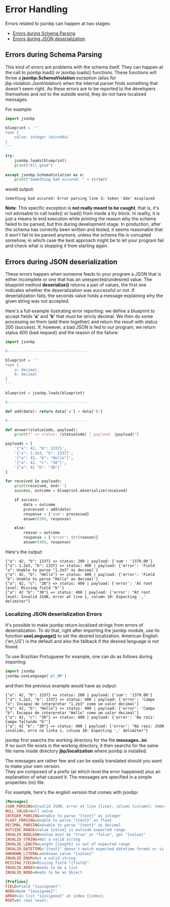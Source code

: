 
# Error Handling

Errors related to jsonbp can happen at two stages:

- [Errors during Schema Parsing](#errors-during-schema-parsing)
- [Errors during JSON deserialization](#errors-during-json-deserialization)

## Errors during Schema Parsing

This kind of errors are problems with the schema itself. They can happen at the call to jsonbp.load() or jsonbp.loads() functions. These functions will throw a **jsonbp.SchemaViolation** exception (alias for jbp.violation.JsonViolation) when the internal parser finds something that doesn't seem right. As these errors are to be reported to the developers themselves and not to the outside world, they do not have localized messages.

For example:
```py
import jsonbp

blueprint = '''
root {
	value: integer (min=dda)
}
'''

try:
	jsonbp.loads(blueprint)
	print("All good")
	
except jsonbp.SchemaViolation as e:
	print("Something bad occured: " + str(e))
```
would output:
```
Something bad occured: Error parsing line 3: token 'dda' misplaced
```

**Note**: This specific exception is **not really meant to be caught**, that is, it's not advisable to call loads() or load() from inside a try block. In reality, it is just a means to end execution while printing the reason why the schema failed to be parsed, but this during development stage. In production, after the schema has correctly been written and tested, it seems reasonable that it won't fail to be parsed anymore, unless the schema file is corrupted somehow, in which case the best approach might be to let your program fail and check what is stopping it from starting again.

## Errors during JSON deserialization

These errors happen when someone feeds to your program a JSON that is either incomplete or one that has an unexpected/undesired value. The blueprint method **deserialize()** returns a pair of values, the first one indicates whether the deserialization was successful or not. If deserialization fails, the seconds value holds a message explaining why the given string was not accepted.

Here's a full example ilustrating error reporting: we define a blueprint to accept fields **'a'** and **'b'** that must be stricly decimal. We then do some processing on them (add them together) and return the result with status 200 (success). If, however, a bad JSON is fed to our program, we return status 400 (bad request) and the reason of the failure:

```py
import jsonbp

#------------------------------------

blueprint = '''
root {
	a: decimal,
	b: decimal
}
'''

blueprint = jsonbp.loads(blueprint)

#------------------------------------

def add(data): return data['a'] + data['b']

#------------------------------------

def answer(statusCode, payload):
	print(f" => status: {statusCode} | payload: {payload}")

payloads = [
	'{"a": 42, "b": 1337}',
	'{"a": 1.2e3, "b": 1337}',
	'{"a": 42, "b": "Hello"}',
	'{"a": 42, "c": "30"}',
	'{"a": 42 "b": "30"}'
]

for received in payloads:
	print(received, end='')
	success, outcome = blueprint.deserialize(received)

	if success:
		data = outcome
		processed = add(data)
		response = {'sum': processed}
		answer(200, response)

	else:
		reason = outcome
		response = {'error': str(reason)}
		answer(400, response)

```

Here's the output:

```
{"a": 42, "b": 1337} => status: 200 | payload: {'sum': '1379.00'}
{"a": 1.2e3, "b": 1337} => status: 400 | payload: {'error': 'Field "a": Unable to parse "1.2e3" as decimal'}
{"a": 42, "b": "Hello"} => status: 400 | payload: {'error': 'Field "b": Unable to parse "Hello" as decimal'}
{"a": 42, "c": "30"} => status: 400 | payload: {'error': 'At root level: Missing field "b"'}
{"a": 42 "b": "30"} => status: 400 | payload: {'error': "At root level: Invalid JSON, error at line 1, column 10: Expecting ',' delimiter"}
```

### Localizing JSON deserialization Errors

It's possible to make jsonbp return localized strings from errors of deserialization. To do that, right after importing the jsonbp module, use its function **useLanguage()** to set the desired localization. American English ('en_US') is the default and also the fallback if the desired language is not found.

To use Brazilian Portuguese for example, one can do as follows during importing:

```py
import jsonbp
jsonbp.useLanguage('pt_BR')
```

and then the previous example would have as output:

```
{"a": 42, "b": 1337} => status: 200 | payload: {'sum': '1379.00'}
{"a": 1.2e3, "b": 1337} => status: 400 | payload: {'error': 'Campo "a": Incapaz de interpretar "1.2e3" como um valor decimal'}
{"a": 42, "b": "Hello"} => status: 400 | payload: {'error': 'Campo "b": Incapaz de interpretar "Hello" como um valor decimal'}
{"a": 42, "c": "30"} => status: 400 | payload: {'error': 'Na raíz: Campo faltando "b"'}
{"a": 42 "b": "30"} => status: 400 | payload: {'error': "Na raíz: JSON inválido, erro na linha 1, coluna 10: Expecting ',' delimiter"}
```

jsonbp first searchs the working directory for the file **messages.<language code>.ini**.  
If no such file exists in the working directory, it then searchs for the same file name inside directory **jbp/localization** where jsonbp is installed.

The messages are rather few and can be easily translated should you want to make your own version.  
They are composed of a prefix (at which level the error happened) plus an explanation of what caused it. The messages are specified in a simple properties (ini) file.

For example, here's the english version that comes with jsonbp:


```ini
[Messages]
JSON_PARSING=Invalid JSON, error at line {line}, column {column}: {message}
NULL_VALUE=Null value
INTEGER_PARSING=Unable to parse "{text}" as integer
FLOAT_PARSING=Unable to parse "{text}" as float
DECIMAL_PARSING=Unable to parse "{text}" as decimal
OUTSIDE_RANGE=Value {value} is outside expected range
INVALID_BOOLEAN=Value must be "true" or "false", got "{value}"
INVALID_STRING=Not a valid string
INVALID_LENGTH=Length {length} is out of expected range
INVALID_DATETIME="{text}" doesn't match expected datetime format or is not a valid date
UNKNOWN_LITERAL=Unknown value "{value}"
INVALID_ENUM=Not a valid string
MISSING_FIELD=Missing field "{field}"
INVALID_ARRAY=Needs to be a list
INVALID_NODE=Needs to be an Object

[Prefixes]
FIELD=Field "{assignee}":
NODE=Node "{assignee}":
ARRAY=In list "{assignee}" at index {index}:
ROOT=At root level:

```

